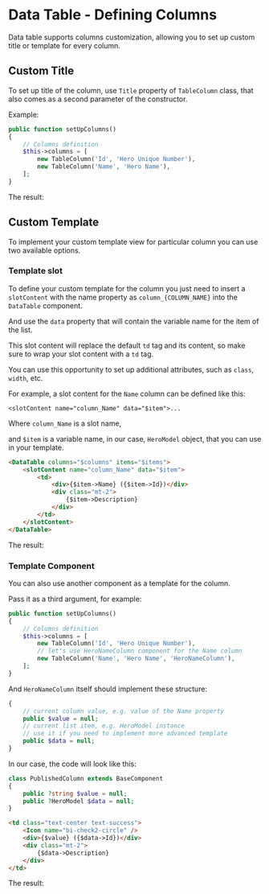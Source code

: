 # Data Table - Defining Columns

Data table supports columns customization, allowing you to set up custom title or template for every column. 

## Custom Title

To set up title of the column, use `Title` property of `TableColumn` class, that also comes as a second parameter of the constructor.

Example:

```php
public function setUpColumns()
{
    // Columns definition
    $this->columns = [
        new TableColumn('Id', 'Hero Unique Number'),
        new TableColumn('Name', 'Hero Name'),
    ];        
}
```

The result:

<div>
    <TableExample example="columns-title" />
</div>

## Custom Template

To implement your custom template view for particular column you can use two available options.

### Template slot

To define your custom template for the column you just need to insert a `slotContent` with the name property as `column_{COLUMN_NAME}` into the `DataTable` component.

And  use the `data` property that will contain the variable name for the item of the list.

This slot content will replace the default `td` tag and its content, so make sure to wrap your slot content with a `td` tag.

You can use this opportunity to set up additional attributes, such as `class`, `width`, etc.

For example, a slot content for the `Name` column can be defined like this:

`<slotContent name="column_Name" data="$item">...`

Where `column_Name` is a slot name,

and `$item` is a variable name, in our case, `HeroModel` object, that you can use in your template.

```html
<DataTable columns="$columns" items="$items">
    <slotContent name="column_Name" data="$item">
        <td>
            <div>{$item->Name} ({$item->Id})</div>
            <div class="mt-2">
                {$item->Description}
            </div>
        </td>
    </slotContent>
</DataTable>
```

The result:

<div>
    <TableExample example="columns-slot" />
</div>


### Template Component

You can also use another component as a template for the column.

Pass it as a third argument, for example:

```php
public function setUpColumns()
{
    // Columns definition
    $this->columns = [
        new TableColumn('Id', 'Hero Unique Number'),
        // let's use HeroNameColumn component for the Name column
        new TableColumn('Name', 'Hero Name', 'HeroNameColumn'),
    ];        
}
```

And `HeroNameColumn` itself should implement these structure:

```php
{
    // current column value, e.g. value of the Name property
    public $value = null;
    // current list item, e.g. HeroModel instance
    // use it if you need to implement more advanced template
    public $data = null;
}
```

In our case, the code will look like this:

```php
class PublishedColumn extends BaseComponent
{
    public ?string $value = null;
    public ?HeroModel $data = null;
}
```

```html
<td class="text-center text-success">
    <Icon name="bi-check2-circle" />
    <div>{$value} ({$data->Id})</div>
    <div class="mt-2">
        {$data->Description}
    </div>
</td>
```

The result:

<div>
    <TableExample example="columns-template" />
</div>